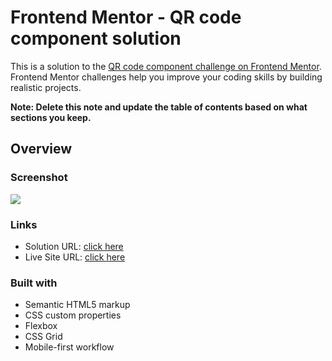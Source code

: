 # Frontend Mentor - QR code component solution

This is a solution to the [QR code component challenge on Frontend Mentor](https://www.frontendmentor.io/challenges/qr-code-component-iux_sIO_H). Frontend Mentor challenges help you improve your coding skills by building realistic projects. 

**Note: Delete this note and update the table of contents based on what sections you keep.**

## Overview

### Screenshot

![](https://res.cloudinary.com/dz209s6jk/image/upload/f_auto,q_auto,w_900/Challenges/lzfaukzhigbavv5sc26b.jpg)

### Links

- Solution URL: [click here](https://www.frontendmentor.io/solutions/qr-code-component-u9MpEW-vvN)
- Live Site URL: [click here](https://worldofvarun.github.io/frontendmentor/qr-code-components/index.html)

### Built with

- Semantic HTML5 markup
- CSS custom properties
- Flexbox
- CSS Grid
- Mobile-first workflow
